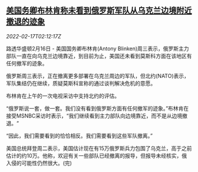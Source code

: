 <!--1645065062000-->
[美国务卿布林肯称未看到俄罗斯军队从乌克兰边境附近撤退的迹象](https://cn.reuters.com/article/blinken-russia-troops-comments-0216-wedn-idCNKBS2KM06X)
------

<div><i>2022-02-17T02:12:17Z</i></div><p>路透华盛顿2月16日 - 美国国务卿布林肯(Antony Blinken)周三表示，俄罗斯主力部队一直在向乌克兰边境靠近，到目前为止，美国还未看到莫斯科方面在该地区有任何撤军的迹象。</p><p>俄罗斯周三表示，正在撤离更多部署在乌克兰周边的军队，但北约(NATO)表示，军队集结仍在继续，质疑莫斯科宣称的通过谈判解决危机的意愿。</p><p>布林肯在上午的一次电视采访中支持北约的评估。</p><p>“俄罗斯说一套，做一套。我们没有看到俄罗斯方面有任何撤军的迹象。”布林肯在接受MSNBC采访时表示，“我们继续看到主力部队向边境靠近，而不是从边境撤退。“</p><p>“因此，我们需要看到的恰恰相反。我们需要看到这些军队撤离。”</p><p>美国总统拜登周二表示，美国估计现在有15万俄罗斯兵力包围了乌克兰，高于之前估计的约10万。他称，欢迎有关一些部队已经撤离的报导，但报导未经核实，俄入侵的可能性仍然很大。(完)</p>
